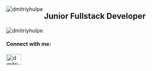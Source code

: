 <p><img align="left" src="https://github-readme-stats.vercel.app/api?username=dmitriyhulpe&show_icons=true&locale=en" alt="dmitriyhulpe"></p>
<h2 align="left">Junior Fullstack Developer</h3>
<p align="left"><img src="https://komarev.com/ghpvc/?username=dmitriyhulpe&label=Profile%20views&color=0e75b6&style=flat" alt="dmitriyhulpe"></p>
<h4 align="left">Connect with me:</h3>
<p align="left">
<a href="https://twitter.com/dmitriyhulpe" target="blank"><img align="center" src="https://raw.githubusercontent.com/rahuldkjain/github-profile-readme-generator/master/src/images/icons/Social/twitter.svg" alt="dmitriyhulpe" height="30" width="40" /></a>
</p>
